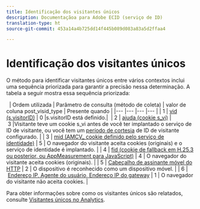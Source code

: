 ```yaml
---
title: Identificação dos visitantes únicos
description: Documentaçãoa para Adobe ECID (serviço de ID)
translation-type: ht
source-git-commit: 453a14a4b725dd14f445b089d083a83a5d2ffaa4

---
```



# Identificação dos visitantes únicos

O método para identificar visitantes únicos entre vários contextos inclui uma sequência priorizada para garantir a precisão nessa determinação. A tabela a seguir mostra essa sequência priorizada:


 
| Ordem utilizada | Parâmetro de consulta (método de coleta) | valor de coluna post_visid_type | Presente quando |
|--- |--- |--- |--- |
| 1 | [vid (s.visitorID)](https://marketing.adobe.com/resources/help/pt_BR/sc/implement/visid_custom.html) | 0 |s.visitorID está definido.| 
| 2 | [ajuda (cookie s_vi)](https://marketing.adobe.com/resources/help/pt_BR/sc/implement/visid_analytics.html) | 3 |Visitante teve um cookie s_vi antes de você ter implantado o serviço de ID de visitante, ou você tem um [período de cortesia](https://marketing.adobe.com/resources/help/pt_BR/mcvid/mcvid_grace_period.html) de ID de visitante configurado. |
| 3 | [mid (AMCV_ cookie definido pelo serviço de identidade)](https://marketing.adobe.com/resources/help/pt_BR/mcvid/) | 5 | O navegador do visitante aceita cookies (originais) e o serviço de identidade é implantado. |
| 4 | [fid (cookie de fallback em H.25.3 ou posterior, ou AppMeasurement para JavaScript)](https://marketing.adobe.com/resources/help/pt_BR/sc/implement/visid_fallback.html) | 4 | O navegador do visitante aceita cookies (originais). |
| 5 | [Cabeçalho de assinante móvel do HTTP](https://marketing.adobe.com/resources/help/pt_BR/sc/implement/visid_mobile.html) | 2 | O dispositivo é reconhecido como um dispositivo móvel. |
| 6 | [Endereço IP, Agente do usuário, Endereço IP do gateway](https://marketing.adobe.com/resources/help/pt_BR/sc/implement/visid_fallback.html) | 1 | O navegador do visitante não aceita cookies. |


Para obter informações sobre como os visitantes únicos são relatados, consulte [Visitantes únicos no Analytics](https://docs.adobe.com/content/help/pt-BR/analytics/components/variables/dimensions-reports/reports-unique-visitors-v15-dsc.html).
